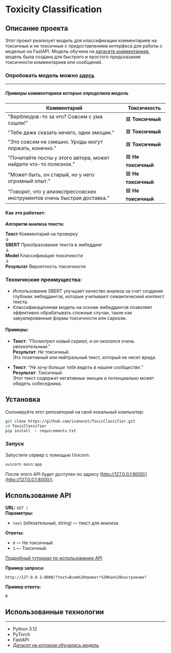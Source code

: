# Toxicity Classification

## Описание проекта
Этот проект реализует модель для классификации комментариев на токсичные и не токсичные с предоставлением интерфеса для работы с моделью на FastAPI. Модель обучена на [датасете комментариев](https://www.kaggle.com/datasets/blackmoon/russian-language-toxic-comments), модель была создана для быстрого и простого предсказания токсичности комментариев или сообщений.

### Опробовать модель можно [здесь](https://huggingface.co/spaces/ytkoa/RuCommensClass)

---

##### Примеры комментариев которые определила модель

| **Комментарий**                                                                 | **Токсичность**       |
|--------------------------------------------------------------------------------|-----------------------|
| "Верблюдов-то за что? Совсем с ума сошли!"                                     | 🟥 **Токсичный**       |
| "Тебе даже сказать нечего, одни эмоции."                                       | 🟥 **Токсичный**       |
| "Это совсем не смешно. Уроды могут поржать, конечно."                          | 🟥 **Токсичный**       |
| "Почитайте посты у этого автора, может найдете что-то полезное."               | 🟩 **Не токсичный**    |
| "Может быть, он старый, но у него огромный опыт."                              | 🟩 **Не токсичный**    |
| "Говорят, что у алиэкспрессовских инструментов очень быстрая доставка."        | 🟩 **Не токсичный**    |

#### Как это работает:

**Алгоритм анализа текста:**
  
**Текст** Комментарий на проверку  
  ↓  
**SBERT**    Преобразование текста в эмбеддинг  
  ↓  
**Model** Классификация токсичности  
  ↓  
**Результат**   Вероятность токсичности  
  

### Технические преимущества:
- Использование SBERT улучшает качество анализа за счет создания глубоких эмбеддингов, которые учитывают семантический контекст текста.
- Классификационная модель на основе эмбеддингов позволяет эффективно обрабатывать сложные случаи, такие как завуалированные формы токсичности или сарказм.

#### Примеры:
- **Текст**: *"Посмотрел новый сериал, и он оказался очень увлекательным."*  
  **Результат**: *Не токсичный*.  
  Это позитивный или нейтральный текст, который не несет вреда.  

- **Текст**: *"Не хочу больше тебя видеть в нашем сообществе."*  
  **Результат**: *Токсичный*.  
  Этот текст содержит негативные эмоции и потенциально может обидеть собеседника. 

## Установка
Склонируйте этот репозиторий на свой локальный компьютер:

```bash
git clone https://github.com/ivanovot/ToxicClassifier.git
cd ToxicClassifier
pip install -r requirements.txt
```

### Запуск

Запустите сервер с помощью Uvicorn:

```bash
uvicorn main:app
```

После этого API будет доступен по адресу [http://127.0.0.1:8000/](http://127.0.0.1:8000/).

## Использование API

**URL:** `GET /`  
**Параметры:**  
- `text` (обязательный, string) — текст для анализа.

**Ответы:**  
- `0` — Не токсичный.  
- `1` — Токсичный.  

[Подробный туториал по использованию API](tutorial_fastapi_commands.ipynb)

**Пример запроса:**  
```
http://127.0.0.1:8000/?text=Всем%20привет!%20Как%20настроение?
```

**Пример ответа:**  
```
0
```

## Использованные технологии
---
- Python 3.12
- PyTorch
- FastAPI
- [Датасет на котором обучалась модель](https://www.kaggle.com/datasets/blackmoon/russian-language-toxic-comments)


